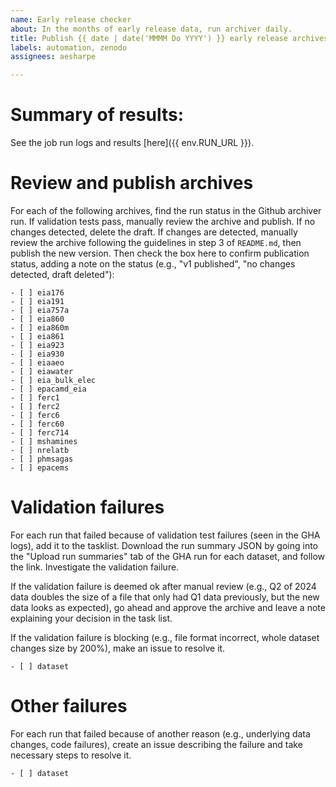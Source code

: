 ```yaml
---
name: Early release checker
about: In the months of early release data, run archiver daily.
title: Publish {{ date | date('MMMM Do YYYY') }} early release archives
labels: automation, zenodo
assignees: aesharpe

---
```


# Summary of results:
See the job run logs and results [here]({{ env.RUN_URL }}).

# Review and publish archives

For each of the following archives, find the run status in the Github archiver run. If validation tests pass, manually review the archive and publish. If no changes detected, delete the draft. If changes are detected, manually review the archive following the guidelines in step 3 of `README.md`, then publish the new version. Then check the box here to confirm publication status, adding a note on the status (e.g., "v1 published", "no changes detected, draft deleted"):

```[tasklist]
- [ ] eia176
- [ ] eia191
- [ ] eia757a
- [ ] eia860
- [ ] eia860m
- [ ] eia861
- [ ] eia923
- [ ] eia930
- [ ] eiaaeo
- [ ] eiawater
- [ ] eia_bulk_elec
- [ ] epacamd_eia
- [ ] ferc1
- [ ] ferc2
- [ ] ferc6
- [ ] ferc60
- [ ] ferc714
- [ ] mshamines
- [ ] nrelatb
- [ ] phmsagas
- [ ] epacems
```

# Validation failures
For each run that failed because of validation test failures (seen in the GHA logs), add it to the tasklist. Download the run summary JSON by going into the "Upload run summaries" tab of the GHA run for each dataset, and follow the link. Investigate the validation failure.

If the validation failure is deemed ok after manual review (e.g., Q2 of 2024 data doubles the size of a file that only had Q1 data previously, but the new data looks as expected), go ahead and approve the archive and leave a note explaining your decision in the task list.

If the validation failure is blocking (e.g., file format incorrect, whole dataset changes size by 200%), make an issue to resolve it.

```[tasklist]
- [ ] dataset
```

# Other failures
For each run that failed because of another reason (e.g., underlying data changes, code failures), create an issue describing the failure and take necessary steps to resolve it.

```[tasklist]
- [ ] dataset
```
